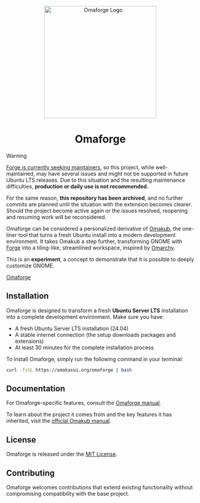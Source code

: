 <p align="center">
  <img src="https://omakasui.org/assets/images/omaforge-logo.png" alt="Omaforge Logo" height="300" width="300" />
</p>

<h1 align="center">Omaforge</h1>

> [!WARNING]
>
> [Forge is currently seeking maintainers](https://github.com/forge-ext/forge?tab=readme-ov-file#forge-needs-a-new-maintainer), so this project, while well-maintained, may have several issues and might not be supported in future Ubuntu LTS releases. Due to this situation and the resulting maintenance difficulties, **production or daily use is not recommended**.
>
>For the same reason, **this repository has been archived**, and no further commits are planned until the situation with the extension becomes clearer. Should the project become active again or the issues resolved, reopening and resuming work will be reconsidered.

Omaforge can be considered a personalized derivative of [Omakub](https://omakub.org), the one-liner tool that turns a fresh Ubuntu install into a modern development environment. It takes Omakub a step further, transforming GNOME with [Forge](https://github.com/forge-ext/forge) into a tiling-like, streamlined workspace, inspired by [Omarchy](https://omarchy.org).

This is an **experiment**, a concept to demonstrate that it is possible to deeply customize GNOME.

[Omaforge](https://github.com/user-attachments/assets/d3eaf4d6-bb14-4553-8250-29bd90c3d8cc)

## Installation

Omaforge is designed to transform a fresh **Ubuntu Server LTS** installation into a complete development environment. Make sure you have:

- A fresh Ubuntu Server LTS installation (24.04)
- A stable internet connection (the setup downloads packages and extensions)
- At least 30 minutes for the complete installation process

To install Omaforge, simply run the following command in your terminal:

```bash
curl -fsSL https://omakasui.org/omaforge | bash
```

## Documentation

For Omaforge-specific features, consult the [Omaforge manual](https://manuals.omakasui.org/omaforge).

To learn about the project it comes from and the key features it has inherited, visit the [official Omakub manual](https://manuals.omamix.org/1/read).

## License

Omaforge is released under the [MIT License](https://opensource.org/licenses/MIT).

## Contributing

Omaforge welcomes contributions that extend existing functionality without compromising compatibility with the base project.
